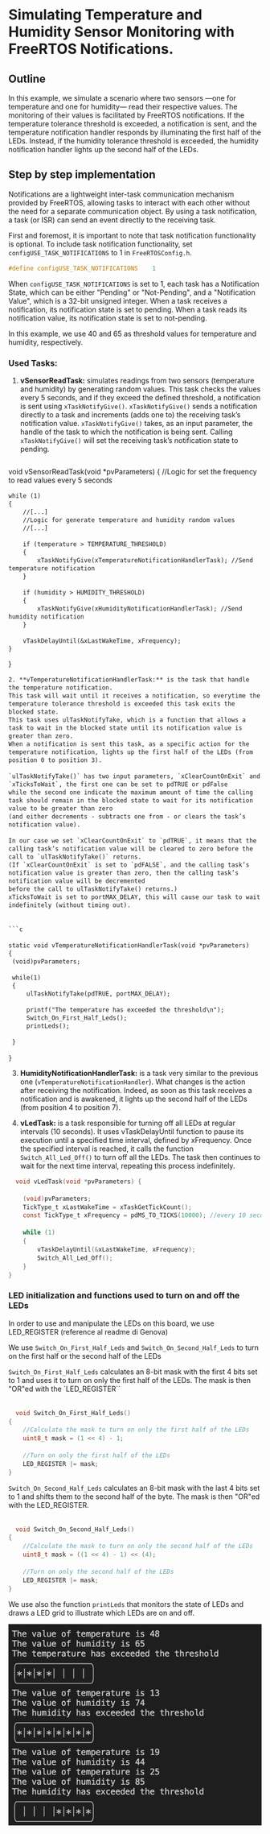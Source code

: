 # Simulating Temperature and Humidity Sensor Monitoring with FreeRTOS Notifications.

## Outline
In this example, we simulate a scenario where two sensors —one for temperature and one for humidity— read their respective values. 
The monitoring of their values is facilitated by FreeRTOS notifications. 
If the temperature tolerance threshold is exceeded, a notification is sent, and the temperature notification handler responds by illuminating the first half of the LEDs.
Instead, if the humidity tolerance threshold is exceeded, the humidity notification handler lights up the second half of the LEDs.

## Step by step implementation

Notifications are a lightweight inter-task communication mechanism provided by FreeRTOS, allowing tasks to interact with each other
without the need for a separate communication object. 
By using a task notification, a task (or ISR) can send an event directly to the receiving task.

First and foremost, it is important to note that task notification functionality is optional.
To include task notification functionality, set `configUSE_TASK_NOTIFICATIONS` to 1 in `FreeRTOSConfig.h`.

 ```c
 #define configUSE_TASK_NOTIFICATIONS    1 
 ```

When `configUSE_TASK_NOTIFICATIONS` is set to 1, each task has a Notification State, which can be either "Pending" or "Not-Pending", and a "Notification Value", which is a 32-bit unsigned integer.
When a task receives a notification, its notification state is set to pending. When a task reads its notification value, its notification state is set to not-pending.

In this example, we use 40 and 65 as threshold values for temperature and humidity, respectively.

### Used Tasks:

1. **vSensorReadTask:** simulates readings from two sensors (temperature and humidity) by generating random values. 
This task checks the values every 5 seconds, and if they exceed the defined threshold, a notification is sent using `xTaskNotifyGive()`.
`xTaskNotifyGive()` sends a notification directly to a task and increments (adds one to) the
receiving task’s notification value. 
`xTaskNotifyGive()` takes, as an input parameter, the handle of the task to which the notification is being sent. 
Calling `xTaskNotifyGive()` will set the receiving task’s notification state to pending.

   ```c
   
void vSensorReadTask(void *pvParameters)
{
    //Logic for set the frequency to read values every 5 seconds

    while (1)
    {
        //[...]
        //Logic for generate temperature and humidity random values
        //[...]

        if (temperature > TEMPERATURE_THRESHOLD)
        {
            xTaskNotifyGive(xTemperatureNotificationHandlerTask); //Send temperature notification
        }
		
        if (humidity > HUMIDITY_THRESHOLD)
        {
            xTaskNotifyGive(xHumidityNotificationHandlerTask); //Send humidity notification
        }

        vTaskDelayUntil(&xLastWakeTime, xFrequency);
    }
}

   ```
2. **vTemperatureNotificationHandlerTask:** is the task that handle the temperature notification.
This task will wait until it receives a notification, so everytime the temperature tolerance threshold is exceeded this task exits the blocked state.
This task uses ulTaskNotifyTake, which is a function that allows a task to wait in the blocked state until its notification value is greater than zero. 
When a notification is sent this task, as a specific action for the temperature notification, lights up the first half of the LEDs (from position 0 to position 3).

`ulTaskNotifyTake()` has two input parameters, `xClearCountOnExit` and `xTicksToWait`, the first one can be set to pdTRUE or pdFalse 
while the second one indicate the maximum amount of time the calling task should remain in the blocked state to wait for its notification value to be greater than zero 
(and either decrements - subtracts one from - or clears the task’s notification value).

In our case we set `xClearCountOnExit` to `pdTRUE`, it means that the calling task’s notification value will be cleared to zero before the call to `ulTaskNotifyTake()` returns. 
(If `xClearCountOnExit` is set to `pdFALSE`, and the calling task’s notification value is greater than zero, then the calling task’s notification value will be decremented
before the call to ulTaskNotifyTake() returns.)
xTicksToWait is set to portMAX_DELAY, this will cause our task to wait indefinitely (without timing out).


```c

static void vTemperatureNotificationHandlerTask(void *pvParameters)
{
	(void)pvParameters;

	while(1)
	{
		ulTaskNotifyTake(pdTRUE, portMAX_DELAY);
	
		printf("The temperature has exceeded the threshold\n");
		Switch_On_First_Half_Leds();
		printLeds();
		
	}

}
   ```

3. **HumidityNotificationHandlerTask:** is a task very similar to the previous one (`vTemperatureNotificationHandler`). 
What changes is the action after receiving the notification. Indeed, as soon as this task receives a notification and is awakened, it lights up the second half of the LEDs (from position 4 to position 7).

4. **vLedTask:** is a task responsible for turning off all LEDs at regular intervals (10 seconds). 
It uses vTaskDelayUntil function to pause its execution until a specified time interval, defined by xFrequency. 
Once the specified interval is reached, it calls the function `Switch_All_Led_Off()` to turn off all the LEDs. 
The task then continues to wait for the next time interval, repeating this process indefinitely.

```c
  void vLedTask(void *pvParameters) {

	(void)pvParameters;
    TickType_t xLastWakeTime = xTaskGetTickCount();
    const TickType_t xFrequency = pdMS_TO_TICKS(10000); //every 10 seconds

    while (1) 
	{
        vTaskDelayUntil(&xLastWakeTime, xFrequency);
        Switch_All_Led_Off();
    }
}

   ```

### LED initialization and functions used to turn on and off the LEDs
In order to use and manipulate the LEDs on this board, we use LED_REGISTER (reference al readme di Genova)

We use `Switch_On_First_Half_Leds` and `Switch_On_Second_Half_Leds` to turn on the first half or the second half of the LEDs

`Switch_On_First_Half_Leds` calculates an 8-bit mask with the first 4 bits set to 1 and uses it to turn on only the first half of the LEDs. 
The mask is then "OR"ed with the `LED_REGISTER``

```c

  void Switch_On_First_Half_Leds()
{
	//Calculate the mask to turn on only the first half of the LEDs
	uint8_t mask = (1 << 4) - 1;

	//Turn on only the first half of the LEDs
	LED_REGISTER |= mask;
}

   ```

`Switch_On_Second_Half_Leds` calculates an 8-bit mask with the last 4 bits set to 1 and shifts them to the second half of the byte. 
The mask is then "OR"ed with the LED_REGISTER.

```c

  void Switch_On_Second_Half_Leds()
{
	//Calculate the mask to turn on only the second half of the LEDs
	uint8_t mask = ((1 << 4) - 1) << (4);

	//Turn on only the second half of the LEDs	
	LED_REGISTER |= mask; 
}

   ```

We use also the function `printLeds` that monitors the state of LEDs and draws a LED grid to illustrate which LEDs are on and off.

![outputExample.png](outputExample.png)